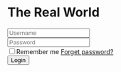 <!DOCTYPE html>
<html lang="en">

<head>
    <meta charset="UTF-8"/>
    <meta http-equiv="X-UA-Compatible" content="IE=edge">
    <meta name="viewport" content="width=device-width,initial-scale=1.0">
    <title>The real world</title>
    <link rel="stylesheet" href="login1.css">
    <link href='https://unpkg.com/boxicons@2.1.4/css/boxicons.min.css' rel='stylesheet'>
</head>

<body>
    <div class="wrapper">
        <form action="">
        <h1>The Real World</h1>
        <div class="input-box">
            <input type="text" placeholder="Username" required>
            <i class='bx bxs-user'></i>
        </div>
        <div class="input-box">
            <input type="password"
            placeholder="Password" required>
            <i class='bx bxs-lock-alt'></i>
        </div>
        <div class="remember-forget">
            <label><input type="checkbox">Remember me</label>
            <a href="#">Forget password?</a>
        </div>
        <button type="submit" class="btn">Login</button>
    </div>
</body>
</html>
